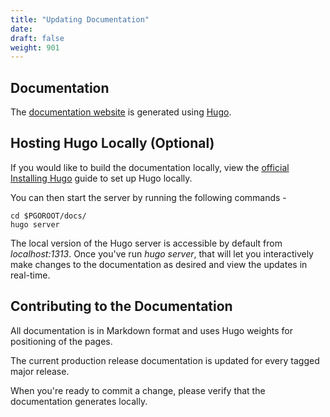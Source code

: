 ```yaml
---
title: "Updating Documentation"
date:
draft: false
weight: 901
---
```


## Documentation

The [documentation website](/) is generated using [Hugo](https://gohugo.io/).

## Hosting Hugo Locally (Optional)

If you would like to build the documentation locally, view the
[official Installing Hugo](https://gohugo.io/getting-started/installing/) guide to set up Hugo locally.

You can then start the server by running the following commands -

```
cd $PGOROOT/docs/
hugo server
```

The local version of the Hugo server is accessible by default from
*localhost:1313*. Once you've run *hugo server*, that will let you interactively make changes to the documentation as desired and view the updates
in real-time.

## Contributing to the Documentation

All documentation is in Markdown format and uses Hugo weights for positioning of the pages.

The current production release documentation is updated for every tagged major release.

When you're ready to commit a change, please verify that the documentation generates locally.
